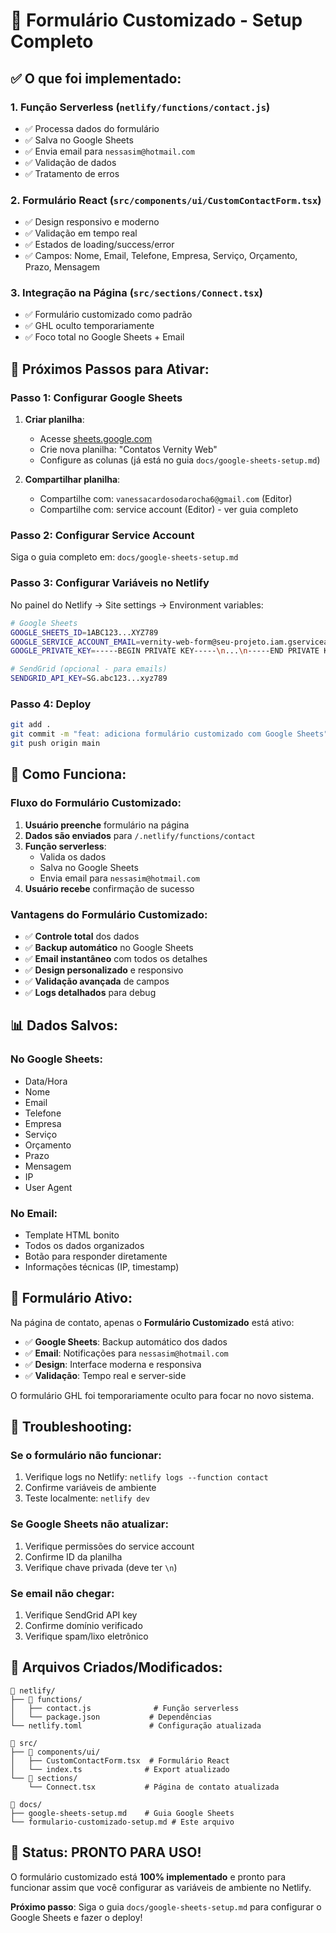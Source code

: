 # 🚀 Formulário Customizado - Setup Completo

## ✅ O que foi implementado:

### 1. **Função Serverless** (`netlify/functions/contact.js`)
- ✅ Processa dados do formulário
- ✅ Salva no Google Sheets
- ✅ Envia email para `nessasim@hotmail.com`
- ✅ Validação de dados
- ✅ Tratamento de erros

### 2. **Formulário React** (`src/components/ui/CustomContactForm.tsx`)
- ✅ Design responsivo e moderno
- ✅ Validação em tempo real
- ✅ Estados de loading/success/error
- ✅ Campos: Nome, Email, Telefone, Empresa, Serviço, Orçamento, Prazo, Mensagem

### 3. **Integração na Página** (`src/sections/Connect.tsx`)
- ✅ Formulário customizado como padrão
- ✅ GHL oculto temporariamente
- ✅ Foco total no Google Sheets + Email

## 🔧 Próximos Passos para Ativar:

### **Passo 1: Configurar Google Sheets**

1. **Criar planilha**:
   - Acesse [sheets.google.com](https://sheets.google.com)
   - Crie nova planilha: "Contatos Vernity Web"
   - Configure as colunas (já está no guia `docs/google-sheets-setup.md`)

2. **Compartilhar planilha**:
   - Compartilhe com: `vanessacardosodarocha6@gmail.com` (Editor)
   - Compartilhe com: service account (Editor) - ver guia completo

### **Passo 2: Configurar Service Account**

Siga o guia completo em: `docs/google-sheets-setup.md`

### **Passo 3: Configurar Variáveis no Netlify**

No painel do Netlify → Site settings → Environment variables:

```bash
# Google Sheets
GOOGLE_SHEETS_ID=1ABC123...XYZ789
GOOGLE_SERVICE_ACCOUNT_EMAIL=vernity-web-form@seu-projeto.iam.gserviceaccount.com
GOOGLE_PRIVATE_KEY=-----BEGIN PRIVATE KEY-----\n...\n-----END PRIVATE KEY-----\n

# SendGrid (opcional - para emails)
SENDGRID_API_KEY=SG.abc123...xyz789
```

### **Passo 4: Deploy**

```bash
git add .
git commit -m "feat: adiciona formulário customizado com Google Sheets"
git push origin main
```

## 🎯 Como Funciona:

### **Fluxo do Formulário Customizado:**
1. **Usuário preenche** formulário na página
2. **Dados são enviados** para `/.netlify/functions/contact`
3. **Função serverless**:
   - Valida os dados
   - Salva no Google Sheets
   - Envia email para `nessasim@hotmail.com`
4. **Usuário recebe** confirmação de sucesso

### **Vantagens do Formulário Customizado:**
- ✅ **Controle total** dos dados
- ✅ **Backup automático** no Google Sheets
- ✅ **Email instantâneo** com todos os detalhes
- ✅ **Design personalizado** e responsivo
- ✅ **Validação avançada** de campos
- ✅ **Logs detalhados** para debug

## 📊 Dados Salvos:

### **No Google Sheets:**
- Data/Hora
- Nome
- Email
- Telefone
- Empresa
- Serviço
- Orçamento
- Prazo
- Mensagem
- IP
- User Agent

### **No Email:**
- Template HTML bonito
- Todos os dados organizados
- Botão para responder diretamente
- Informações técnicas (IP, timestamp)

## 🎯 Formulário Ativo:

Na página de contato, apenas o **Formulário Customizado** está ativo:
- ✅ **Google Sheets**: Backup automático dos dados
- ✅ **Email**: Notificações para `nessasim@hotmail.com`
- ✅ **Design**: Interface moderna e responsiva
- ✅ **Validação**: Tempo real e server-side

O formulário GHL foi temporariamente oculto para focar no novo sistema.

## 🚨 Troubleshooting:

### **Se o formulário não funcionar:**
1. Verifique logs no Netlify: `netlify logs --function contact`
2. Confirme variáveis de ambiente
3. Teste localmente: `netlify dev`

### **Se Google Sheets não atualizar:**
1. Verifique permissões do service account
2. Confirme ID da planilha
3. Verifique chave privada (deve ter `\n`)

### **Se email não chegar:**
1. Verifique SendGrid API key
2. Confirme domínio verificado
3. Verifique spam/lixo eletrônico

## 📁 Arquivos Criados/Modificados:

```
📁 netlify/
├── 📁 functions/
│   ├── contact.js              # Função serverless
│   └── package.json           # Dependências
└── netlify.toml               # Configuração atualizada

📁 src/
├── 📁 components/ui/
│   ├── CustomContactForm.tsx  # Formulário React
│   └── index.ts              # Export atualizado
└── 📁 sections/
    └── Connect.tsx           # Página de contato atualizada

📁 docs/
├── google-sheets-setup.md    # Guia Google Sheets
└── formulario-customizado-setup.md # Este arquivo
```

## 🎉 Status: PRONTO PARA USO!

O formulário customizado está **100% implementado** e pronto para funcionar assim que você configurar as variáveis de ambiente no Netlify.

**Próximo passo**: Siga o guia `docs/google-sheets-setup.md` para configurar o Google Sheets e fazer o deploy!
